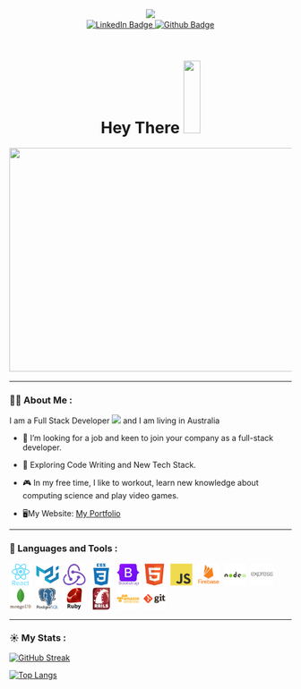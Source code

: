 <!--First section: div header start  -->
<div id="header" align="center">
  <!--  header gif img  -->
  <img src="https://media.giphy.com/media/QTfX9Ejfra3ZmNxh6B/giphy.gif" width="100"/>

  <!--  header badges  -->
  <div id="badges">
    <a href="https://www.linkedin.com/in/lance-liu-03397220b/">
      <img src="https://img.shields.io/badge/LinkedIn-blue?logo=linkedin&logoColor=white&style=for-the-badge" alt="LinkedIn Badge"/>
    </a>
    <a href="https://github.com/lanceliumeng">
      <img src="https://img.shields.io/badge/Github-black?style=for-the-badge&logo=Github&logoColor=white" alt="Github Badge"/>
    </a>
   </div>
  
  <!--GitHub Profile Views Counter-->
  <img src="https://komarev.com/ghpvc/?username=lanceliumeng&style=flat-square&color=blue" alt=""/>
  
  <!-- last part in this section   -->
  <h1>
    Hey There
    <img src="https://media.giphy.com/media/26xBwdIuRJiAIqHwA/giphy.gif" width="30px" height="130px"/>
  </h1>
</div>
 <!--First section: div header end  -->

<!--Second section start: div start  -->
<div align="center">
  <img src="https://media.giphy.com/media/SWoSkN6DxTszqIKEqv/giphy.gif" width="600" height="400"/>
</div>

 <!-- About me part start:  -->
 ---
 
 ### :man_technologist: About Me :
 I am a Full Stack Developer <img src="https://media.giphy.com/media/jkSvCVEXWlOla/giphy.gif" width="60"> and I am living in Australia
- :telescope: I’m looking for a job and keen to join your company as a full-stack developer.

- :seedling: Exploring Code Writing and New Tech Stack.

- :video_game: In my free time, I like to workout, learn new knowledge about computing science and play video games.

- :desktop_computer:My Website:  [My Portfolio](https://lanceliu.netlify.app)
  <!-- About me part end  -->
<!--Second section end: div end  -->

<!--Third section start: -->
---

### :toolbox:	 Languages and Tools :
<div>
  <img src="https://github.com/devicons/devicon/blob/master/icons/react/react-original-wordmark.svg" title="React" alt="React" width="40" height="40"/>&nbsp;
  <img src="https://github.com/devicons/devicon/blob/master/icons/materialui/materialui-original.svg" title="Material UI" alt="Material UI" width="40" height="40"/>&nbsp;
  <img src="https://github.com/devicons/devicon/blob/master/icons/redux/redux-original.svg" title="Redux" alt="Redux " width="40" height="40"/>&nbsp;
  <img src="https://github.com/devicons/devicon/blob/master/icons/css3/css3-plain-wordmark.svg"  title="CSS3" alt="CSS" width="40" height="40"/>&nbsp;
   <img src="https://raw.githubusercontent.com/devicons/devicon/1119b9f84c0290e0f0b38982099a2bd027a48bf1/icons/bootstrap/bootstrap-original-wordmark.svg" title="Bootstrap" alt="Bootstrap" width="40" height="40"/>&nbsp;
  <img src="https://github.com/devicons/devicon/blob/master/icons/html5/html5-original.svg" title="HTML5" alt="HTML" width="40" height="40"/>&nbsp;
  <img src="https://github.com/devicons/devicon/blob/master/icons/javascript/javascript-original.svg" title="JavaScript" alt="JavaScript" width="40" height="40"/>&nbsp;
  <img src="https://github.com/devicons/devicon/blob/master/icons/firebase/firebase-plain-wordmark.svg" title="Firebase" alt="Firebase" width="40" height="40"/>&nbsp;
  <img src="https://raw.githubusercontent.com/devicons/devicon/1119b9f84c0290e0f0b38982099a2bd027a48bf1/icons/nodejs/nodejs-original-wordmark.svg" title="Nodejs" alt="Nodejs" width="40" height="40"/>&nbsp;
  <img src="https://raw.githubusercontent.com/devicons/devicon/1119b9f84c0290e0f0b38982099a2bd027a48bf1/icons/express/express-original-wordmark.svg" title="Express" alt="Express" width="40" height="40"/>&nbsp;
   <img src="https://raw.githubusercontent.com/devicons/devicon/1119b9f84c0290e0f0b38982099a2bd027a48bf1/icons/mongodb/mongodb-original-wordmark.svg" title="Mongodb"  alt="Mongodb" width="40" height="40"/>&nbsp;
  <img src="https://raw.githubusercontent.com/devicons/devicon/1119b9f84c0290e0f0b38982099a2bd027a48bf1/icons/postgresql/postgresql-original-wordmark.svg" title="Postgresql"  alt="Postgresql" width="40" height="40"/>&nbsp;
  <img src="https://raw.githubusercontent.com/devicons/devicon/1119b9f84c0290e0f0b38982099a2bd027a48bf1/icons/ruby/ruby-original-wordmark.svg" title="Ruby" alt="Ruby" width="40" height="40"/>&nbsp;
  <img src="https://raw.githubusercontent.com/devicons/devicon/1119b9f84c0290e0f0b38982099a2bd027a48bf1/icons/rails/rails-original-wordmark.svg" title="Rails" alt="Rails" width="40" height="40"/>&nbsp;
  <img src="https://github.com/devicons/devicon/blob/master/icons/amazonwebservices/amazonwebservices-plain-wordmark.svg" title="AWS" alt="AWS" width="40" height="40"/>&nbsp;
  <img src="https://github.com/devicons/devicon/blob/master/icons/git/git-original-wordmark.svg" title="Git" alt="Git" width="40" height="40"/>&nbsp;
</div>
<!--Third section end -->

<!--Last section start: -->
---

### :sunny:	 My Stats :
[![GitHub Streak](http://github-readme-streak-stats.herokuapp.com?user=lanceliumeng&theme=react)](https://git.io/streak-stats)

[![Top Langs](https://github-readme-stats.vercel.app/api/top-langs/?username=lanceliumeng&layout=compact&theme=react)](https://github.com/anuraghazra/github-readme-stats)

<!--Last section end -->
